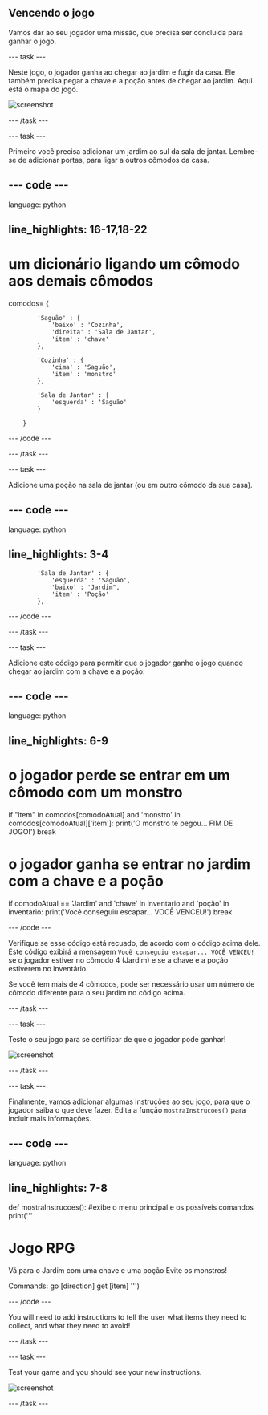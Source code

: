 ## Vencendo o jogo

Vamos dar ao seu jogador uma missão, que precisa ser concluída para ganhar o jogo.

\--- task \---

Neste jogo, o jogador ganha ao chegar ao jardim e fugir da casa. Ele também precisa pegar a chave e a poçāo antes de chegar ao jardim. Aqui está o mapa do jogo.

![screenshot](images/rpg-final-map.png)

\--- /task \---

\--- task \---

Primeiro você precisa adicionar um jardim ao sul da sala de jantar. Lembre-se de adicionar portas, para ligar a outros cômodos da casa.

## \--- code \---

language: python

## line_highlights: 16-17,18-22

# um dicionário ligando um cômodo aos demais cômodos

comodos= {

            'Saguão' : {
                'baixo' : 'Cozinha',
                'direita' : 'Sala de Jantar',
                'item' : 'chave'
            },
    
            'Cozinha' : {
                'cima' : 'Saguão',
                'item' : 'monstro'
            },
    
            'Sala de Jantar' : {
                'esquerda' : 'Saguão'
            }
    
        }
    

\--- /code \---

\--- /task \---

\--- task \---

Adicione uma poção na sala de jantar (ou em outro cômodo da sua casa).

## \--- code \---

language: python

## line_highlights: 3-4

            'Sala de Jantar' : {
                'esquerda' : 'Saguão',
                'baixo' : 'Jardim",
                'item' : 'Poção'
            },
    

\--- /code \---

\--- /task \---

\--- task \---

Adicione este código para permitir que o jogador ganhe o jogo quando chegar ao jardim com a chave e a poção:

## \--- code \---

language: python

## line_highlights: 6-9

# o jogador perde se entrar em um cômodo com um monstro

if "item" in comodos\[comodoAtual] and 'monstro' in comodos[comodoAtual\]\['item'\]: print('O monstro te pegou... FIM DE JOGO!') break

# o jogador ganha se entrar no jardim com a chave e a poçāo

if comodoAtual == 'Jardim' and 'chave' in inventario and 'poção' in inventario: print('Você conseguiu escapar... VOCÊ VENCEU!') break

\--- /code \---

Verifique se esse código está recuado, de acordo com o código acima dele. Este código exibirá a mensagem `Você conseguiu escapar... VOCÊ VENCEU!` se o jogador estiver no cômodo 4 (Jardim) e se a chave e a poção estiverem no inventário.

Se você tem mais de 4 cômodos, pode ser necessário usar um número de cômodo diferente para o seu jardim no código acima.

\--- /task \---

\--- task \---

Teste o seu jogo para se certificar de que o jogador pode ganhar!

![screenshot](images/rpg-win-test.png)

\--- /task \---

\--- task \---

Finalmente, vamos adicionar algumas instruções ao seu jogo, para que o jogador saiba o que deve fazer. Edita a funçāo `mostraInstrucoes()` para incluir mais informações.

## \--- code \---

language: python

## line_highlights: 7-8

def mostraInstrucoes(): #exibe o menu principal e os possíveis comandos print('''

# Jogo RPG

Vá para o Jardim com uma chave e uma poção Evite os monstros!

Commands: go [direction] get [item] ''')

\--- /code \---

You will need to add instructions to tell the user what items they need to collect, and what they need to avoid!

\--- /task \---

\--- task \---

Test your game and you should see your new instructions.

![screenshot](images/rpg-instructions-test.png)

\--- /task \---